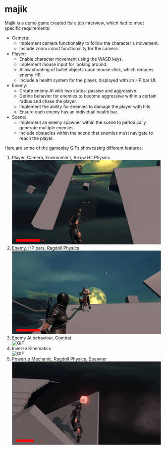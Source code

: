 # majik

Majik is a demo game created for a job interview, which had to meet specific requirements:
- Camera:
    - Implement camera functionality to follow the character's movement.
    - Include zoom in/out functionality for the camera.
- Player:
    - Enable character movement using the WASD keys.
    - Implement mouse input for looking around.
    - Allow shooting of bullet objects upon mouse click, which reduces enemy HP.
    - Include a health system for the player, displayed with an HP bar UI.
- Enemy:
    - Create enemy AI with two states: passive and aggressive.
    - Define behavior for enemies to become aggressive within a certain radius and chase the player.
    - Implement the ability for enemies to damage the player with hits.
    - Ensure each enemy has an individual health bar.
- Scene:
    - Implement an enemy spawner within the scene to periodically generate multiple enemies.
    - Include obstacles within the scene that enemies must navigate to reach the player.

Here are some of the gameplay GIFs showcasing different features:

1. Player, Camera, Environment, Arrow Hit Physics \
![GIF](./images/physics.gif)
3. Enemy, HP bars, Ragdoll Physics \
![GIF](./images/ragdoll.gif)
5. Enemy AI behaviour, Combat \
![GIF](./images/ai.gif)
7. Inverse Kinematics \
![GIF](./images/ik.gif)
9. Powerup Mechanic, Ragdoll Physics, Spawner \
![GIF](./images/powerup.gif)
